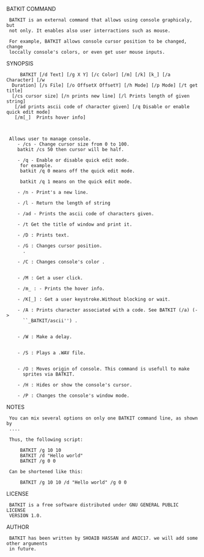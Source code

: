 BATKIT COMMAND

     BATKIT is an external command that allows using console graphicaly, but 
     not only. It enables also user interractions such as mouse.

     For example, BATKIT allows console cursor position to be changed, change 
     loccally console's colors, or even get user mouse inputs.

SYNOPSIS

         BATKIT [/d Text] [/g X Y] [/c Color] [/m] [/k] [k_] [/a Character] [/w 
      Duration] [/s File] [/o OffsetX OffsetY] [/h Mode] [/p Mode] [/t get title]
      [/cs cursor size] [/n prints new line] [/l Prints length of given string]
       [/ad prints ascii code of character given] [/q Disable or enable quick edit mode]
       [/m[_]  Prints hover info]



     Allows user to manage console.
        - /cs - Change cursor size from 0 to 100. 
        batkit /cs 50 then cursor will be half.
          
        - /q - Enable or disable quick edit mode. 
         for example.
         batkit /q 0 means off the quick edit mode.

         batkit /q 1 means on the quick edit mode.
         
        - /n - Print's a new line.
        
        - /l - Return the length of string
  
        - /ad - Prints the ascii code of characters given.

        - /t Get the title of window and print it.
 
        - /D : Prints text. 

        - /G : Changes cursor position.
          .

        - /C : Changes console's color . 
          

        - /M : Get a user click. 

        - /m_ : - Prints the hover info. 

        - /K[_] : Get a user keystroke.Without blocking or wait.

        - /A : Prints character associated with a code. See BATKIT (/a) (-> 
          ``_BATKIT/ascii'') . 
  

        - /W : Make a delay.


        - /S : Plays a .WAV file. 
         

        - /O : Moves origin of console. This command is usefull to make 
          sprites via BATKIT.

        - /H : Hides or show the console's cursor. 

        - /P : Changes the console's window mode.


NOTES

     You can mix several options on only one BATKIT command line, as shown by 
     ....

     Thus, the following script:

         BATKIT /g 10 10
         BATKIT /d "Hello world"
         BATKIT /g 0 0

     Can be shortened like this:

         BATKIT /g 10 10 /d "Hello world" /g 0 0


LICENSE

     BATKIT is a free software distributed under GNU GENERAL PUBLIC LICENSE 
     VERSION 1.0.

AUTHOR

     BATKIT has been written by SHOAIB HASSAN and ANIC17. we will add some other arguments
     in future.
     
